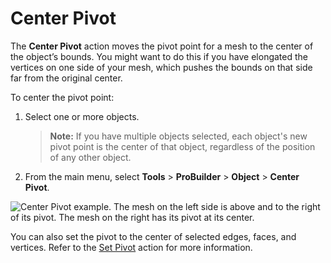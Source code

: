 # Center Pivot

The __Center Pivot__ action moves the pivot point for a mesh to the center of the object’s bounds. You might want to do this if you have elongated the vertices on one side of your mesh, which pushes the bounds on that side far from the original center.

To center the pivot point:

1. Select one or more objects.
    > **Note:** If you have multiple objects selected, each object's new pivot point is the center of that object, regardless of the position of any other object. 
1. From the main menu, select **Tools** > **ProBuilder** > **Object** > **Center Pivot**.

![Center Pivot example. The mesh on the left side is above and to the right of its pivot. The mesh on the right has its pivot at its center.](images/CenterPivot_Example.png)

You can also set the pivot to the center of selected edges, faces, and vertices. Refer to the [Set Pivot](SetPivot.md) action for more information.